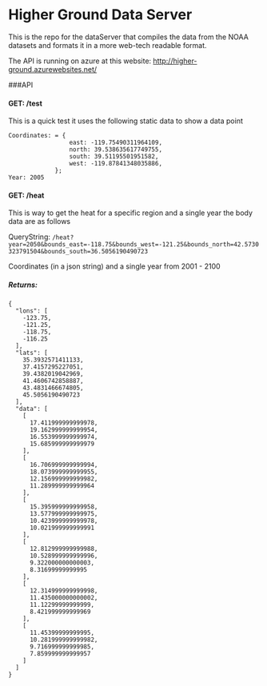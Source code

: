 # Higher Ground Data Server
This is the repo for the dataServer that compiles the data from the NOAA datasets and formats it in a more web-tech readable format.

The API is running on azure at this website: http://higher-ground.azurewebsites.net/

###API

#### GET: /test

This is a quick test it uses the following static data to show a data point

    Coordinates: = {
                     east: -119.75490311964109,
                     north: 39.538635617749755,
                     south: 39.51195501951582,
                     west: -119.87841348035886,
                 };
    Year: 2005

#### GET: /heat

This is way to get the heat for a specific region and a single year the body data are as follows

QueryString: `/heat?year=2050&bounds_east=-118.75&bounds_west=-121.25&bounds_north=42.5730323791504&bounds_south=36.5056190490723`

Coordinates (in a json string) and a single year from 2001 - 2100

##### Returns:

    {
      "lons": [
        -123.75,
        -121.25,
        -118.75,
        -116.25
      ],
      "lats": [
        35.3932571411133,
        37.4157295227051,
        39.4382019042969,
        41.4606742858887,
        43.4831466674805,
        45.5056190490723
      ],
      "data": [
        [
          17.411999999999978,
          19.162999999999954,
          16.553999999999974,
          15.685999999999979
        ],
        [
          16.706999999999994,
          18.073999999999955,
          12.156999999999982,
          11.289999999999964
        ],
        [
          15.395999999999958,
          13.577999999999975,
          10.423999999999978,
          10.021999999999991
        ],
        [
          12.812999999999988,
          10.528999999999996,
          9.322000000000003,
          8.31699999999995
        ],
        [
          12.314999999999998,
          11.435000000000002,
          11.12299999999999,
          8.421999999999969
        ],
        [
          11.45399999999995,
          10.281999999999982,
          9.716999999999985,
          7.859999999999957
        ]
      ]
    }
    
